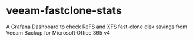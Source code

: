 # veeam-fastclone-stats
 A Grafana Dashboard to check ReFS and XFS fast-clone disk savings from Veeam Backup for Microsoft Office 365 v4 
